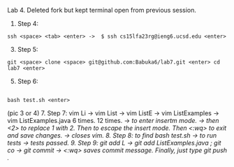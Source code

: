 Lab 4. Deleted fork but kept terminal open from previous session. 
1. Step 4: 
 ```
ssh <space> <tab> <enter> ->  $ ssh cs15lfa23rg@ieng6.ucsd.edu <enter>
```
3. Step 5: 
```
git <space> clone <space> git@github.com:Babuka6/lab7.git <enter> cd lab7 <enter>
 ```
5. Step 6:
```

bash test.sh <enter>
``` 
(pic 3 or 4)
7. Step 7:
vim Li <tab> -> vim List -> vim ListE <tab> -> vim ListExamples -> vim ListExamples.java <enter> 
<k> 6 times. <l> 12 times. -> <i> to enter insertm mode. -> <backspace> then <2> to replace 1 with 2. Then <esc> to escape the insert mode. Then <:wq> to exit and save changes. -> closes vim.
8. Step 8: <up><up> to find bash test.sh -> <enter> to run tests -> tests passed.
9. Step 9: git add L <tab> -> git add ListExamples.java <enter>; git co <tab> -> git commit <enter> -> <esq> <:wq> saves commit message. Finally, just type git push <enter>. 




